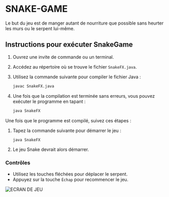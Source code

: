 # SNAKE-GAME
Le but du jeu est de manger autant de nourriture que possible sans heurter les murs ou le serpent lui-même.

## Instructions pour exécuter SnakeGame

1. Ouvrez une invite de commande ou un terminal.

2. Accédez au répertoire où se trouve le fichier `SnakeFX.java`.

3. Utilisez la commande suivante pour compiler le fichier Java :
    ```bash
    javac SnakeFX.java
    ```

4. Une fois que la compilation est terminée sans erreurs, vous pouvez exécuter le programme en tapant :
    ```bash
    java SnakeFX
    ```

Une fois que le programme est compilé, suivez ces étapes :

1. Tapez la commande suivante pour démarrer le jeu :
    ```bash
    java SnakeFX
    ```

2. Le jeu Snake devrait alors démarrer.

### Contrôles

- Utilisez les touches fléchées pour déplacer le serpent.
- Appuyez sur la touche `Échap` pour recommencer le jeu.

![ECRAN DE JEU](Image/capture-decran-10.png)

